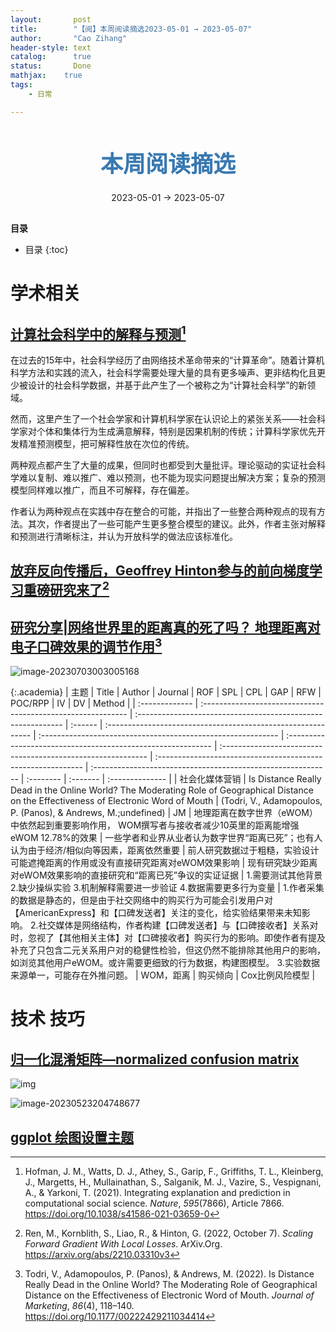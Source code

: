 ```yaml
---
layout:       post
title:        "【阅】本周阅读摘选2023-05-01 → 2023-05-07"
author:       "Cao Zihang"
header-style: text
catalog:      true
status:		  Done
mathjax: 	true
tags:
    - 日常

---
```


<center style="margin-bottom: 20px; margin-top: 50px"><font color="#3879B1" style="line-height: 1.4;font-weight: 700;font-size: 36px;box-sizing: border-box; ">本周阅读摘选</font></center>

<center style=" margin-bottom: 30px;">2023-05-01 → 2023-05-07</center>

<font style="font-weight: bold;">目录</font>

* 目录
{:toc}

# 学术相关

## [计算社会科学中的解释与预测](https://mp.weixin.qq.com/s/HmJ4kDcsCy6VYSUZuGawEQ)[^1]

在过去的15年中，社会科学经历了由网络技术革命带来的“计算革命”。随着计算机科学方法和实践的流入，社会科学需要处理大量的具有更多噪声、更非结构化且更少被设计的社会科学数据，并基于此产生了一个被称之为“计算社会科学”的新领域。

然而，这里产生了一个社会学家和计算机科学家在认识论上的紧张关系——社会科学家对个体和集体行为生成满意解释，特别是因果机制的传统；计算科学家优先开发精准预测模型，把可解释性放在次位的传统。

两种观点都产生了大量的成果，但同时也都受到大量批评。理论驱动的实证社会科学难以复制、难以推广、难以预测，也不能为现实问题提出解决方案；复杂的预测模型同样难以推广，而且不可解释，存在偏差。

作者认为两种观点在实践中存在整合的可能，并指出了一些整合两种观点的现有方法。其次，作者提出了一些可能产生更多整合模型的建议。此外，作者主张对解释和预测进行清晰标注，并认为开放科学的做法应该标准化。

## [放弃反向传播后，Geoffrey Hinton参与的前向梯度学习重磅研究来了](https://mp.weixin.qq.com/s/Zf2mchhqsVglgk2k23k8RA)[^2]



## [研究分享|网络世界里的距离真的死了吗？ 地理距离对电子口碑效果的调节作用](https://mp.weixin.qq.com/s/29VIV5ZTudQDiwOSQZDjGQ)[^3]

![image-20230703003005168](https://img.czhread.asia/img/202307030030741.png)

{:.academia}
| 主题           | Title                                                        | Author                                                       | Journal | ROF                                                          | SPL                                                          | CPL                                                          | GAP                                                          | RFW                                                          | POC/RPP                                                      | IV        | DV       | Method          |
| :------------- | :----------------------------------------------------------- | :----------------------------------------------------------- | :------ | :----------------------------------------------------------- | :----------------------------------------------------------- | :----------------------------------------------------------- | :----------------------------------------------------------- | :----------------------------------------------------------- | :----------------------------------------------------------- | :-------- | :------- | :-------------- |
| 社会化媒体营销 | Is Distance Really Dead in the Online World? The Moderating Role of Geographical Distance on the Effectiveness of Electronic Word of Mouth | (Todri, V., Adamopoulos, P. (Panos), & Andrews, M.;undefined) | JM      | 地理距离在数字世界（eWOM）中依然起到重要影响作用， WOM撰写者与接收者减少10英里的距离能增强eWOM 12.78%的效果 | 一些学者和业界从业者认为数字世界“距离已死”；也有人认为由于经济/相似向等因素，距离依然重要 | 前人研究数据过于粗糙，实验设计可能遮掩距离的作用或没有直接研究距离对eWOM效果影响 | 现有研究缺少距离对eWOM效果影响的直接研究和“距离已死”争议的实证证据 | 1.需要测试其他背景 2.缺少操纵实验 3.机制解释需要进一步验证 4.数据需要更多行为变量 | 1.作者采集的数据是静态的，但是由于社交网络中的购买行为可能会引发用户对【AmericanExpress】和【口碑发送者】关注的变化，给实验结果带来未知影响。 2.社交媒体是网络结构，作者构建【口碑发送者】与【口碑接收者】关系对时，忽视了【其他相关主体】对【口碑接收者】购买行为的影响。即使作者有提及补充了只包含二元关系用户对的稳健性检验，但这仍然不能排除其他用户的影响，如浏览其他用户eWOM。或许需要更细致的行为数据，构建图模型。 3.实验数据来源单一，可能存在外推问题。 | WOM，距离 | 购买倾向 | Cox比例风险模型 |

# 技术 技巧

## [归一化混淆矩阵—normalized confusion matrix](https://mp.weixin.qq.com/s/qrbbuF23QOOTOezEc0yFBQ)

![img](https://img.czhread.asia/img/202305232048655.jpeg)

![image-20230523204748677](https://img.czhread.asia/img/202305232048306.png)

## [ ggplot 绘图设置主题](https://mp.weixin.qq.com/s/k5VgsK7e4d9RDrTkctJP6g)



[^1]: Hofman, J. M., Watts, D. J., Athey, S., Garip, F., Griffiths, T. L., Kleinberg, J., Margetts, H., Mullainathan, S., Salganik, M. J., Vazire, S., Vespignani, A., & Yarkoni, T. (2021). Integrating explanation and prediction in computational social science. *Nature*, *595*(7866), Article 7866. https://doi.org/10.1038/s41586-021-03659-0
[^2]: Ren, M., Kornblith, S., Liao, R., & Hinton, G. (2022, October 7). *Scaling Forward Gradient With Local Losses*. ArXiv.Org. https://arxiv.org/abs/2210.03310v3
[^3]: Todri, V., Adamopoulos, P. (Panos), & Andrews, M. (2022). Is Distance Really Dead in the Online World? The Moderating Role of Geographical Distance on the Effectiveness of Electronic Word of Mouth. *Journal of Marketing*, *86*(4), 118–140. https://doi.org/10.1177/00222429211034414
